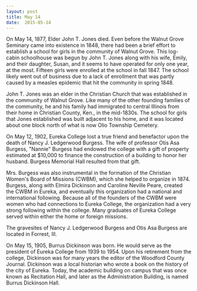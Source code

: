 ```yaml
---
layout: post
title: May 14
date:  2015-05-14
---
```


On May 14, 1877, Elder John T. Jones died. Even before the Walnut Grove Seminary came into existence in 1848, there had been a brief
effort to establish a school for girls in the community of Walnut Grove. This log-cabin schoolhouse was begun by John T. Jones along with his wife, Emily, and their daughter, Susan, and it seems to have operated for only one year, at the most. Fifteen girls were enrolled at the school in fall 1847. The school likely went out of business due to a lack of enrollment that was partly caused by a measles epidemic that hit the community in spring 1848.

John T. Jones was an elder in the Christian Church that was established in the community of Walnut Grove. Like many of the other founding families of the community, he and his family had immigrated to central Illinois from their home in Christian County, Ken., in the mid-1830s. The school for girls that Jones established was built adjacent to his home, and it was located about one block north of what is now Olio Township Cemetery.

On May 12, 1902, Eureka College lost a true friend and benefactor upon the death of Nancy J. Ledgerwood Burgess. The wife of professor Otis Asa Burgess, "Nannie" Burgess had endowed the college with a gift of property estimated at $10,000 to finance the construction of a building to honor her husband. Burgess Memorial Hall resulted from that gift.

Mrs. Burgess was also instrumental in the formation of the Christian Women's Board of Missions (CWBM), which she helped to organize in 1874. Burgess, along with Elmira Dickinson and Caroline Neville Peare, created the CWBM in Eureka, and eventually this organization had a national and international following. Because all of the founders of the CWBM were women who had connections to Eureka College, the organization had a very strong following within the college. Many graduates of Eureka College served within either the home or foreign missions.

The gravesites of Nancy J. Ledgerwood Burgess and Otis Asa Burgess are located in Forrest, Ill.

On May 15, 1905, Burrus Dickinson was born. He would serve as the president of Eureka College from 1939 to 1954. Upon his retirement
from the college, Dickinson was for many years the editor of the Woodford County Journal. Dickinson was a local historian who wrote a book on the history of the city of Eureka. Today, the academic building on campus that was once known as Recitation Hall, and later as the Administration Building, is named Burrus Dickinson Hall.
